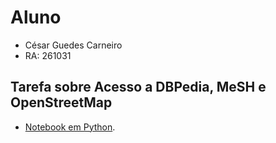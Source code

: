 # Aluno
* César Guedes Carneiro
* RA: 261031
## Tarefa sobre Acesso a DBPedia, MeSH e OpenStreetMap
* [Notebook em Python](notebook/tarefa2.ipynb/).
